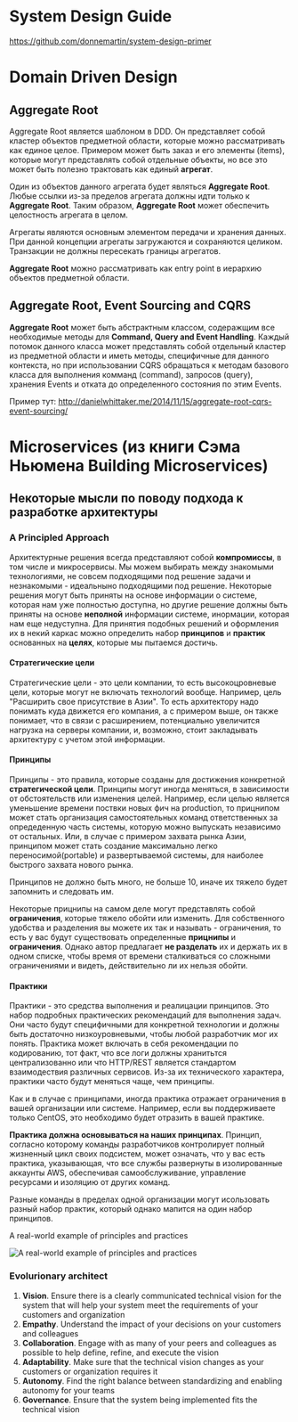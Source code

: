 # System Design Guide
https://github.com/donnemartin/system-design-primer

# Domain Driven Design

## Aggregate Root

Aggregate Root является шаблоном в DDD. Он представляет собой кластер объектов предметной области, которые можно рассматривать 
как единое целое. Примером может быть заказ и его элементы (items), которые могут представлять собой отдельные объекты, но все это
может быть полезно трактовать как единый **агрегат**.

Один из объектов данного агрегата будет являться **Aggregate Root**. Любые ссылки из-за пределов агрегата должны идти только 
к **Aggregate Root**. Таким образом, **Aggregate Root** может обеспечить целостность агрегата в целом.

Агрегаты являются основным элементом передачи и хранения данных. При данной концепции агрегаты загружаются и сохраняются целиком. 
Транзакции не должны пересекать границы агрегатов. 

**Aggregate Root** можно рассматривать как entry point в иерархию объектов предметной области. 

## Aggregate Root, Event Sourcing and CQRS

**Aggregate Root** может быть абстрактным классом, содеражщим все необходимые методы для **Command, Query and Event Handling**. 
Каждый потомок данного класса может представлять собой отдельный кластер из предметной области и иметь методы, специфичные 
для данного контекста, но при использовании CQRS обращаться к методам базового класса для выполнения комманд (command),
запросов (query), хранения Events и отката до определенного состояния по этим Events.

Пример тут: http://danielwhittaker.me/2014/11/15/aggregate-root-cqrs-event-sourcing/

# Microservices (из книги Сэма Ньюмена Building Microservices)

## Некоторые мысли по поводу подхода к разработке архитектуры

### A Principled Approach
Архитектурные решения всегда представляют собой **компромиссы**, в том числе и микросервисы. Мы можем выбирать между знакомыми технологиями, не совсем подходящими под решение задачи и незнакомыми - идеальныно подходящими под решение. Некоторые решения могут быть приняты на основе информации о системе, которая нам уже полностью доступна, но другие решение должны быть приняты на основе **неполной** информации  системе, инормации, которая нам еще недуступна. Для принятия подобных решений и оформления их в некий каркас можно определить набор **принципов** и **практик** основанных на **целях**, которые мы пытаемся достичь.

#### Стратегические цели
Стратегические цели - это цели компании, то есть высокоцровневые цели, которые могут не включать технологий вообще. Например, цель "Расширить свое присутствие в Азии". То есть архитектору надо понимать куда движется его компания, а с примером выше, он также понимает, что в связи с расширением, потенциально увеличится нагрузка на серверы компании, и, возможно, стоит закладывать архитектуру с учетом этой информации.

#### Принципы
Принципы - это правила, которые созданы для достижения конкретной **стратегической цели**. Принципы могут иногда меняться, в зависимости от обстоятельств или изменения целей. Например, если целью является уменьшение времени поствки новых фич на production, то прицнипом может стать организация самостоятельных команд ответственных за опредеденную часть системы, которую можно выпускать независимо от остальных. Или, в случае с примером захвата рынка Азии, принципом может стать создание максимально легко переносимой(portable) и развертываемой системы, для наиболее быстрого захвата нового рынка.

Принципов не должно быть много, не больше 10, иначе их тяжело будет запомнить и следовать им.

Некоторые прицнипы на самом деле могут представлять собой **ограничения**, которые тяжело обойти или изменить. Для собственного удобства и разделения вы можете их так и называть - ограничения, то есть у вас будут существовать определенные **прицнипы** и **ограничения**. Однако автор предлагает **не разделать** их и держать их в одном списке, чтобы время от времени сталкиваться со сложными ограничениями и видеть, действительно ли их нельзя обойти.

#### Практики
Практики - это средства выполнения и реалицации принципов. Это набор подробных практических рекомендаций для выполнения задач. Они часто будут специфичными для конкретной технологии и должны быть достаточно низкоуровневыми, чтобы любой разработчик мог их понять. Практика может включать в себя рекомендации по кодированию, тот факт, что все логи должны хранитьтся централизованно или что HTTP/REST является стандартом взаимодествия различных сервисов. Из-за их технического характера, практики часто будут меняться чаще, чем принципы.

Как и в случае с принципами, иногда практика отражает ограничения в вашей организации или системе. Например, если вы поддерживаете только CentOS, это необходимо будет отразить в вашей практике.

**Практика должна основываться на наших принципах**. Принцип, согласно которому команды разработчиков контролирует полный жизненный цикл своих подсистем, может означать, что у вас есть практика, указывающая, что все службы развернуты в изолированные аккаунты AWS, обеспечивая самообслуживание, управление ресурсами и изоляцию от других команд.

Разные команды в пределах одной организации могут исользовать разный набор практик, который однако мапится на один набор принципов.

A real-world example of principles and practices

![A real-world example of principles and practices](https://pbs.twimg.com/media/Dvi9qXoUcAAkAJ3.jpg)

### Evolurionary architect

1. **Vision**. Ensure there is a clearly communicated technical vision for the system that will help your system meet the requirements of your customers and organization
2. **Empathy**. Understand the impact of your decisions on your customers and colleagues
3. **Collaboration**. Engage with as many of your peers and colleagues as possible to help define, refine, and execute the vision
4. **Adaptability**. Make sure that the technical vision changes as your customers or organization requires it
5. **Autonomy**. Find the right balance between standardizing and enabling autonomy for your teams
6. **Governance**. Ensure that the system being implemented fits the technical vision

